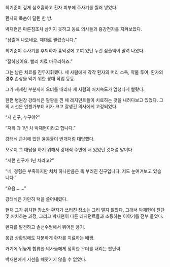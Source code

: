 최기준이 깊게 심호흡하고 환자 피부에 주사기를 찔러 넣었다.

환자의 목숨이 달린 한 방.

박재현은 마른침조차 삼키지 못하고 동료 의사들과 흉강천자를 지켜보았다.

“삼출액 나오네요. 제대로 찔렀습니다.”

최기준이 주사기를 후퇴하자 흉막강에 고여 있던 누런 삼출액이 딸려 나왔다.

“잘하셨어요. 빨리 치료 마무리하죠.”

그는 남은 치료를 진두지휘했다. 세 사람에게 각각 환자의 머리 소독, 약물 투여, 환자의 경추 손상을 막기 위한 붕대 작업 등등.

그가 세세한 부분까지 오더를 내리자 세 사람의 처치속도가 엄청나게 빨랐다.

한편 병원장 강태식은 팔짱을 낀 채 레지던트들이 치료하는 것을 내려다보고 있었다. 그의 시선은 언젠가부터 키가 크고 잘생긴 의사에게 고정되었다.

“저 친구, 누구야?”

“저희 과 1년 차 박재현이라고 합니다.”

강태식 근처에 있던 윤동률이 번개처럼 대답했다.

오로지 그 대답을 하기 위해서 강태식 주변에 서 있었던 것처럼 말이다.

“저런 친구가 1년 차라고?”

“네, 경험은 부족하지만 처치 하나만큼은 똑 부러진 친구입니다. 저도 눈여겨보고 있습니다.”

“으음…….”

강태식은 가만히 턱을 쓸어내렸다.

현재 그가 위치한 장소와 환자가 쓰러진 장소는 그리 멀지 않았다. 그래서 박재현이 진단 및 처치하는 과정, 그리고 박재현이 다른 레지던트들과 소통하는 이야기를 전부 들었다.

환자를 발견하고 솔선수범해서 뛰어든 용기.

응급 상황임에도 차분하게 환자를 치료하는 배짱.

거기에 뒤늦게 합류한 의사들에게 정확한 오더를 내리는 판단력.

박재현에게 시선을 빼앗기지 않을 수 없었다.